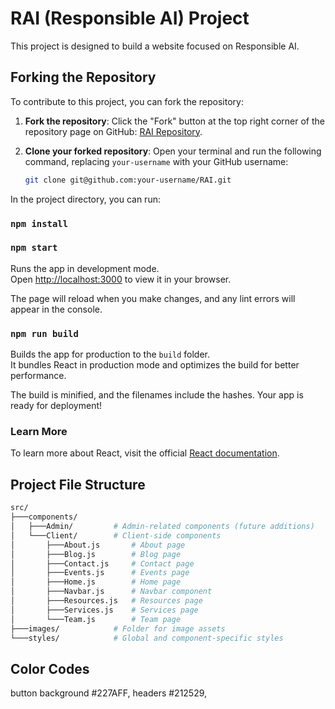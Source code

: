 # RAI (Responsible AI) Project

This project is designed to build a website focused on Responsible AI.

## Forking the Repository

To contribute to this project, you can fork the repository:

1. **Fork the repository**: Click the "Fork" button at the top right corner of the repository page on GitHub: [RAI Repository](https://github.com/iSaacSigei/RAI.git).

2. **Clone your forked repository**:
   Open your terminal and run the following command, replacing `your-username` with your GitHub username:

   ```bash
   git clone git@github.com:your-username/RAI.git

In the project directory, you can run:
### `npm install`
### `npm start`

Runs the app in development mode.  
Open [http://localhost:3000](http://localhost:3000) to view it in your browser.

The page will reload when you make changes, and any lint errors will appear in the console.

### `npm run build`

Builds the app for production to the `build` folder.  
It bundles React in production mode and optimizes the build for better performance.

The build is minified, and the filenames include the hashes. Your app is ready for deployment!

### Learn More

To learn more about React, visit the official [React documentation](https://reactjs.org/).

## Project File Structure

```bash
src/
├───components/
│   ├───Admin/         # Admin-related components (future additions)
│   └───Client/        # Client-side components
│       ├───About.js       # About page
│       ├───Blog.js        # Blog page
│       ├───Contact.js     # Contact page
│       ├───Events.js      # Events page
│       ├───Home.js        # Home page
│       ├───Navbar.js      # Navbar component
│       ├───Resources.js   # Resources page
│       ├───Services.js    # Services page
│       └───Team.js        # Team page
├───images/            # Folder for image assets
└───styles/            # Global and component-specific styles

```
## Color Codes
button background #227AFF, headers #212529, 